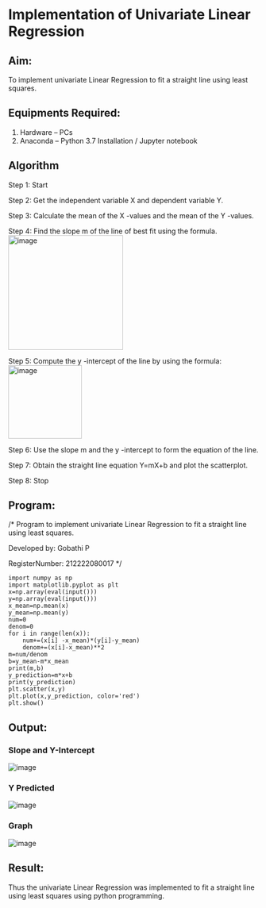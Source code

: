 # Implementation of Univariate Linear Regression
## Aim:
To implement univariate Linear Regression to fit a straight line using least squares.


## Equipments Required:
1. Hardware – PCs
2. Anaconda – Python 3.7 Installation / Jupyter notebook


## Algorithm
Step 1: Start

Step 2: Get the independent variable X and dependent variable Y.

Step 3: Calculate the mean of the X -values and the mean of the Y -values.

Step 4: Find the slope m of the line of best fit using the formula. 
<img width="231" alt="image" src="https://user-images.githubusercontent.com/93026020/192078527-b3b5ee3e-992f-46c4-865b-3b7ce4ac54ad.png">

Step 5: Compute the y -intercept of the line by using the formula:
<img width="148" alt="image" src="https://user-images.githubusercontent.com/93026020/192078545-79d70b90-7e9d-4b85-9f8b-9d7548a4c5a4.png">

Step 6: Use the slope m and the y -intercept to form the equation of the line.

Step 7: Obtain the straight line equation Y=mX+b and plot the scatterplot.

Step 8: Stop


## Program:

/*
Program to implement univariate Linear Regression to fit a straight line using least squares.

Developed by: Gobathi P

RegisterNumber: 212222080017
*/

```
import numpy as np
import matplotlib.pyplot as plt
x=np.array(eval(input()))
y=np.array(eval(input()))
x_mean=np.mean(x)
y_mean=np.mean(y)
num=0
denom=0
for i in range(len(x)):
    num+=(x[i] -x_mean)*(y[i]-y_mean)
    denom+=(x[i]-x_mean)**2
m=num/denom
b=y_mean-m*x_mean
print(m,b)
y_prediction=m*x+b
print(y_prediction)
plt.scatter(x,y)
plt.plot(x,y_prediction, color='red')
plt.show()

```


## Output:

### Slope and Y-Intercept
![image](https://github.com/user-attachments/assets/6cfa0a77-9357-4261-8bda-cb71a1e6bf6a)

### Y Predicted
![image](https://github.com/user-attachments/assets/4064a83d-8fa7-4a30-88b7-889e4eb5ad94)

### Graph
![image](https://github.com/user-attachments/assets/c4b4883d-aa96-404f-9b28-6237f511893a)


## Result:
Thus the univariate Linear Regression was implemented to fit a straight line using least squares using python programming.
